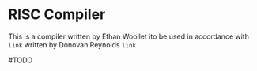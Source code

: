 # RISC Compiler
This is a compiler written by Ethan Woollet ito be used in accordance with `link` written by Donovan Reynolds `link`

#TODO